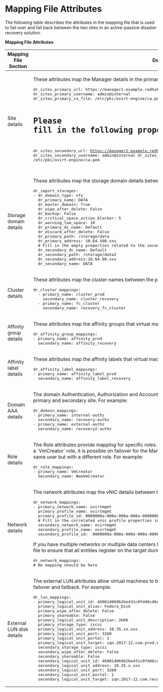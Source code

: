 # Mapping File Attributes

The following table describes the attributes in the mapping file that is used to fail over and fail back between the two sites in an active-passive disaster recovery solution. 

**Mapping File Attributes**

<table>
<thead><tr><th>Mapping File Section</th><th>Description</th></tr></thead>
<tbody>

<tr>
<td>Site details</td>
<td>
<p>These attributes map the Manager details in the primary and secondary site. For example:</p>
<pre>dr_sites_primary_url: https://manager1.example.redhat.com/ovirt-engine/api
dr_sites_primary_username: admin@internal
dr_sites_primary_ca_file: /etc/pki/ovirt-engine/ca.pem

# Please fill in the following properties for the secondary site:
dr_sites_secondary_url: https://manager2.example.redhat.com/ovirt-engine/api
dr_sites_secondary_username: admin@internal
dr_sites_secondary_ca_file: /etc/pki/ovirt-engine/ca.pem
</pre>
</td>
</tr>

<tr>
<td>Storage domain details</td>
<td>
<p>These attributes map the storage domain details between the primary and secondary site. For example:</p>
<pre>dr_import_storages:
- dr_domain_type: nfs
  dr_primary_name: DATA
  dr_master_domain: True
  dr_wipe_after_delete: False
  dr_backup: False
  dr_critical_space_action_blocker: 5
  dr_warning_low_space: 10
  dr_primary_dc_name: Default
  dr_discard_after_delete: False
  dr_primary_path: /storage/data
  dr_primary_address: 10.64.100.xxx
  # Fill in the empty properties related to the secondary site
  dr_secondary_dc_name: Default
  dr_secondary_path: /storage/data2
  dr_secondary_address:10.64.90.xxx
  dr_secondary_name: DATA
</pre>
</td>
</tr>

<tr>
<td>Cluster details</td>
<td>
<p>These attributes map the cluster names between the primary and secondary site. For example:</p>
<pre>dr_cluster_mappings:
  - primary_name: cluster_prod
    secondary_name: cluster_recovery
  - primary_name: fc_cluster
    secondary_name: recovery_fc_cluster
</pre>
</td>
</tr>

<tr>
<td>Affinity group details</td>
<td>
<p>These attributes map the affinity groups that virtual machines belong to. For example:</p>
<pre>dr_affinity_group_mappings:
- primary_name: affinity_prod
  secondary_name: affinity_recovery
</pre>
</td>
</tr>

<tr>
<td>Affinity label details</td>
<td>
<p>These attributes map the affinity labels that virtual machines belong to. For example:</p>
<pre>dr_affinity_label_mappings:
- primary_name: affinity_label_prod
  secondary_name: affinity_label_recovery
</pre>
</td>
</tr>

<tr>
<td>Domain AAA details</td>
<td>
<p>The domain Authentication, Authorization and Accounting (AAA) attributes map authorization details between the primary and secondary site. For example:</p>
<pre>dr_domain_mappings:
- primary_name: internal-authz
  secondary_name: recovery-authz
- primary_name: external-authz
  secondary_name: recovery2-authz
</pre>
</td>
</tr>

<tr>
<td>Role details</td>
<td>
<p>The Role attributes provide mapping for specific roles. For example, if a virtual machine is registered with a user with a `VmCreator` role, it is possible on failover for the Manager to register a permission for that virtual machine with the same user but with a different role. For example:</p>
<pre>dr_role_mappings:	
- primary_name: VmCreator
  Secondary_name: NewVmCreator
</pre>
</td>
</tr>

<tr>
<td>Network details</td>
<td>
<p>The network attributes map the vNIC details between the primary and secondary site. For example:</p>
<pre>dr_network_mappings:
- primary_network_name: ovirtmgmt
  primary_profile_name: ovirtmgmt
  primary_profile_id: 0000000a-000a-000a-000a-000000000398
  # Fill in the correlated vnic profile properties in the secondary site for profile 'ovirtmgmt'
  secondary_network_name: ovirtmgmt
  secondary_profile_name: ovirtmgmt
  secondary_profile_id:  0000000a-000a-000a-000a-000000000410
</pre>
<p>If you have multiple networks or multiple data centers then you must use an empty network mapping in the mapping file to ensure that all entities register on the target during failover. For example:</p>
<pre>dr_network_mappings:
# No mapping should be here
</pre>
</td>
</tr>

<tr>
<td>External LUN disk details</td>
<td>
<p>The external LUN attributes allow virtual machines to be registered with the appropriate external LUN disk after failover and failback. For example:</p>
<pre>dr_lun_mappings:
- primary_logical_unit_id: 460014069b2be431c0fd46c4bdce29b66
  primary_logical_unit_alias: Fedora_Disk
  primary_wipe_after_delete: False
  primary_shareable: False
  primary_logical_unit_description: 2b66
  primary_storage_type: iscsi
  primary_logical_unit_address: 10.35.xx.xxx
  primary_logical_unit_port: 3260
  primary_logical_unit_portal: 1
  primary_logical_unit_target: iqn.2017-12.com.prod.example:444
  secondary_storage_type: iscsi
  secondary_wipe_after_delete: False
  secondary_shareable: False
  secondary_logical_unit_id: 460014069b2be431c0fd46c4bdce29b66
  secondary_logical_unit_address: 10.35.x.xxx
  secondary_logical_unit_port: 3260
  secondary_logical_unit_portal: 1
  secondary_logical_unit_target: iqn.2017-12.com.recovery.example:444
</pre>
</td>
</tr>

</tbody>
</table>


